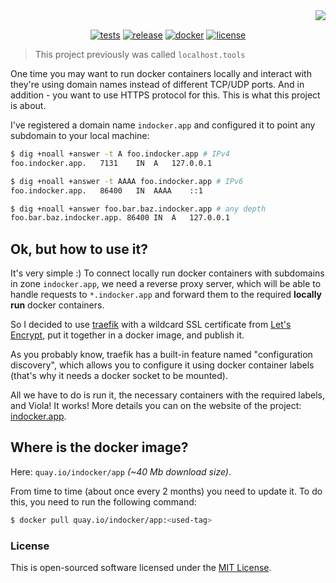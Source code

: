 <div align="center">
<picture>
  <source media="(prefers-color-scheme: dark)" srcset="https://socialify.git.ci/tarampampam/indocker-app/image?description=1&font=Raleway&forks=1&issues=1&owner=1&pulls=1&pattern=Solid&stargazers=1&theme=Dark">
  <img align="right" src="https://socialify.git.ci/tarampampam/indocker-app/image?description=1&font=Raleway&forks=1&issues=1&owner=1&pulls=1&pattern=Solid&stargazers=1&theme=Dark">
</picture>

<br clear="both"/>

[![tests][badge-tests]][actions]
[![release][badge-release]][actions]
[![docker][badge-docker]][quay]
[![license][badge-license]][license]
</div>

> This project previously was called `localhost.tools`

One time you may want to run docker containers locally and interact with they're using domain names instead of
different TCP/UDP ports. And in addition - you want to use HTTPS protocol for this. This is what this project
is about.

I've registered a domain name `indocker.app` and configured it to point any subdomain to your local machine:

```bash
$ dig +noall +answer -t A foo.indocker.app # IPv4
foo.indocker.app.	7131	IN	A	127.0.0.1

$ dig +noall +answer -t AAAA foo.indocker.app # IPv6
foo.indocker.app.	86400	IN	AAAA	::1

$ dig +noall +answer foo.bar.baz.indocker.app # any depth
foo.bar.baz.indocker.app. 86400	IN	A	127.0.0.1
```

## Ok, but how to use it?

It's very simple :) To connect locally run docker containers with subdomains in zone `indocker.app`, we need a
reverse proxy server, which will be able to handle requests to `*.indocker.app` and forward them to the required
**locally run** docker containers.

So I decided to use [traefik][traefik] with a wildcard SSL certificate from [Let's Encrypt][letsencrypt], put it
together in a docker image, and publish it.

As you probably know, traefik has a built-in feature named "configuration discovery", which allows you to configure
it using docker container labels (that's why it needs a docker socket to be mounted).

All we have to do is run it, the necessary containers with the required labels, and Viola! It works! More details
you can on the website of the project: [indocker.app](https://indocker.app/).

## Where is the docker image?

Here: `quay.io/indocker/app` _(~40 Mb download size)_.

From time to time (about once every 2 months) you need to update it. To do this, you need to run the following command:

```bash
$ docker pull quay.io/indocker/app:<used-tag>
```

### License

This is open-sourced software licensed under the [MIT License][license].

[badge-tests]:https://img.shields.io/github/actions/workflow/status/tarampampam/indocker-app/tests.yml?branch=master&maxAge=30&label=tests&logo=github&style=flat-square
[badge-release]:https://img.shields.io/github/actions/workflow/status/tarampampam/indocker-app/release.yml?maxAge=30&label=release&logo=github&style=flat-square
[badge-docker]:https://shields.io/static/v1?label=Docker%20image&message=quay.io%2Findocker%2Fapp&color=blue&style=flat-square
[badge-license]:https://img.shields.io/github/license/tarampampam/indocker-app.svg?maxAge=30&style=flat-square

[actions]:https://github.com/tarampampam/indocker-app/actions
[quay]:https://quay.io/indocker/app
[license]:https://github.com/tarampampam/indocker-app/blob/master/LICENSE
[traefik]:https://github.com/traefik/traefik
[letsencrypt]:https://letsencrypt.org/
